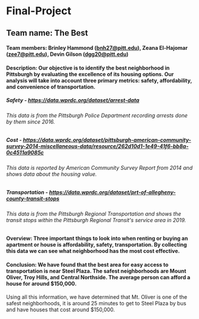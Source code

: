 # Final-Project
## Team name: The Best
#### Team members: Brinley Hammond (bnh27@pitt.edu), Zeana El-Hajomar (zee7@pitt.edu), Devin Gilson (dgg20@pitt.edu)
#### Description: Our objective is to identify the best neighborhood in Pittsburgh by evaluating the excellence of its housing options. Our analysis will take into account three primary metrics: safety, affordability, and convenience of transportation.
##### Safety - https://data.wprdc.org/dataset/arrest-data
###### This data is from the Pittsburgh Police Department recording arrests done by them since 2016.
##### Cost - https://data.wprdc.org/dataset/pittsburgh-american-community-survey-2014-miscellaneous-data/resource/262d10d1-1e49-41f6-bb8a-0c4511a9085c
###### This data is reported by American Community Survey Report from 2014 and shows data about the housing value.
##### Transportation - https://data.wprdc.org/dataset/prt-of-allegheny-county-transit-stops
###### This data is from the Pittsburgh Regional Transportation and shows the transit stops within the Pittsburgh Regional Transit's service area in 2019.
#### Overview: Three important things to look into when renting or buying an apartment or house is affordability, safety, transportation. By collecting this data we can see what neighborhood has the most cost effective.

#### Conclusion: We have found that the best area for easy access to transportation is near Steel Plaza. The safest neighborhoods are Mount Oliver, Troy Hills, and Central Northside. The average person can afford a house for around $150,000.
Using all this information, we have determined that Mt. Oliver is one of the safest neighborhoods, it is around 25 minutes to get to Steel Plaza by bus and have houses that cost around $150,000.

